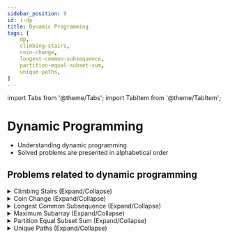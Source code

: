 ```yaml
---
sidebar_position: 9 
id: i-dp 
title: Dynamic Programming 
tags: [
    dp,
    climbing-stairs,
    coin-change,
    longest-common-subsequence,
    partition-equal-subset-sum,
    unique-paths,    
]
---
```


import Tabs from '@theme/Tabs';
import TabItem from '@theme/TabItem';

# Dynamic Programming

- Understanding dynamic programming 
- Solved problems are presented in alphabetical order

## Problems related to dynamic programming 

<details> 
<summary> Climbing Stairs (Expand/Collapse) </summary> 

### [↗ See LeetCode Problem #70](https://leetcode.com/problems/climbing-stairs/)

<Tabs>
<TabItem value="java" label="Java">

```java showLineNumbers
public class Solution {
    public static void main(String[] args) {
        System.out.println("Hello, world!");
    }
}
```

</TabItem>
</Tabs>

</details>

<details> 
<summary> Coin Change (Expand/Collapse) </summary> 

### [↗ See LeetCode Problem #322](https://leetcode.com/problems/coin-change/)

<Tabs>
<TabItem value="java" label="Java">

```java showLineNumbers
public class Solution {
    public static void main(String[] args) {
        System.out.println("Hello, world!");
    }
}
```

</TabItem>
</Tabs>

</details>

<details> 
<summary> Longest Common Subsequence (Expand/Collapse) </summary> 

### [↗ See LeetCode Problem #1143](https://leetcode.com/problems/longest-common-subsequence/)

<Tabs>
<TabItem value="java" label="Java">

```java showLineNumbers
public class Solution {
    public static void main(String[] args) {
        System.out.println("Hello, world!");
    }
}
```

</TabItem>
</Tabs>

</details>

<details> 
<summary> Maximum Subarray (Expand/Collapse) </summary> 

### [↗ Maximum Subarray](../algorithms/e-greedy.mdx)

</details>

<details> 
<summary> Partition Equal Subset Sum (Expand/Collapse) </summary> 

### [↗ See LeetCode Problem #416](https://leetcode.com/problems/partition-equal-subset-sum/)

<Tabs>
<TabItem value="java" label="Java">

```java showLineNumbers
public class Solution {
    public static void main(String[] args) {
        System.out.println("Hello, world!");
    }
}
```

</TabItem>
</Tabs>

</details>

<details> 
<summary> Unique Paths (Expand/Collapse) </summary> 

### [↗ See LeetCode Problem #62](https://leetcode.com/problems/unique-paths/)

<Tabs>
<TabItem value="java" label="Java">

```java showLineNumbers
public class Solution {
    public static void main(String[] args) {
        System.out.println("Hello, world!");
    }
}
```

</TabItem>
</Tabs>

</details>